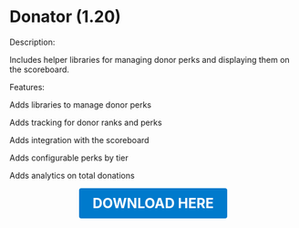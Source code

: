 # Donator (1.20)

Description:

Includes helper libraries for managing donor perks and displaying them on the scoreboard.

Features:

Adds libraries to manage donor perks

Adds tracking for donor ranks and perks

Adds integration with the scoreboard

Adds configurable perks by tier

Adds analytics on total donations

<p align="center"><a href="https://github.com/LiliaFramework/Modules/raw/refs/heads/gh-pages/donator.zip" style="display:inline-block;padding:12px 24px;font-size:1.5rem;font-weight:bold;text-decoration:none;color:#fff;background-color:#007acc;border-radius:4px;">DOWNLOAD HERE</a></p>